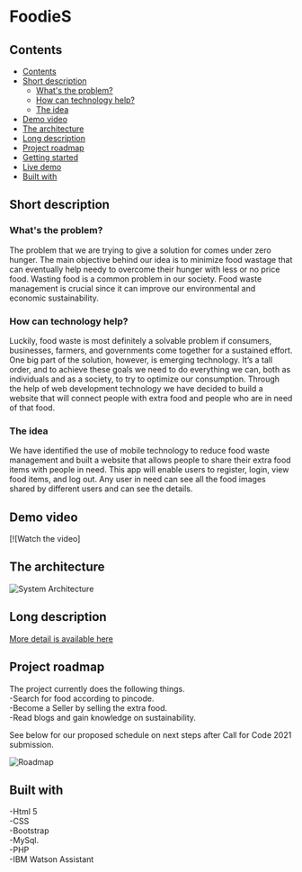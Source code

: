 # FoodieS
## Contents

  - [Contents](#contents)
  - [Short description](#short-description)
    - [What's the problem?](#whats-the-problem)
    - [How can technology help?](#how-can-technology-help)
    - [The idea](#the-idea)
  - [Demo video](#demo-video)
  - [The architecture](#the-architecture)
  - [Long description](#long-description)
  - [Project roadmap](#project-roadmap)
  - [Getting started](#getting-started)
  - [Live demo](#live-demo)
  - [Built with](#built-with)
  

## Short description

### What's the problem?

The problem that we are trying to give a solution for comes under zero hunger. The main objective behind our idea is to minimize food wastage that can eventually help needy to overcome their hunger with less or no price food. Wasting food is a common problem in our society. Food waste management is crucial since it can improve our environmental and economic sustainability.

### How can technology help?

Luckily, food waste is most definitely a solvable problem if consumers, businesses, farmers, and governments come together for a sustained effort. One big part of the solution, however, is emerging technology. It’s a tall order,  and to achieve these goals we need to do everything we can, both as individuals and as a society, to try to optimize our consumption. Through the help of web development technology we have decided to build a website that will connect people with extra food and people who are in need of that food. 

### The idea

We have identified the use of mobile technology to reduce food waste management and built a website that allows people to share their extra food items with people in need. This app will enable users to register, login, view food items, and log out. Any user in need can see all the food images shared by different users and can see the details.

## Demo video

[![Watch the video]

## The architecture

![System Architecture](https://user-images.githubusercontent.com/61909674/122585354-0c3ee200-d079-11eb-938f-38033c29d997.jpeg)

## Long description
[More detail is available here](Long-description.md)

## Project roadmap

The project currently does the following things.<br>
-Search for food according to pincode. <br>
-Become a Seller by selling the extra food.<br>
-Read blogs and gain knowledge on sustainability.<br>

See below for our proposed schedule on next steps after Call for Code 2021 submission.

![Roadmap](https://user-images.githubusercontent.com/61909674/122585863-95eeaf80-d079-11eb-8a7e-11b3c51f47c2.jpeg)

## Built with

-Html 5<br>
-CSS <br>
-Bootstrap <br>
-MySql. <br>
-PHP <br>
-IBM Watson Assistant<br>
